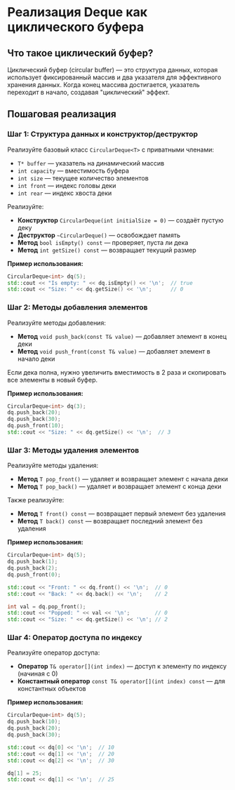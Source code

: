 # Реализация Deque как циклического буфера

## Что такое циклический буфер?

Циклический буфер (circular buffer) — это структура данных, которая использует фиксированный массив и два указателя для эффективного хранения данных. Когда конец массива достигается, указатель переходит в начало, создавая "циклический" эффект.

## Пошаговая реализация

### Шаг 1: Структура данных и конструктор/деструктор

Реализуйте базовый класс `CircularDeque<T>` с приватными членами:
- `T* buffer` — указатель на динамический массив
- `int capacity` — вместимость буфера
- `int size` — текущее количество элементов
- `int front` — индекс головы деки
- `int rear` — индекс хвоста деки

Реализуйте:
- **Конструктор** `CircularDeque(int initialSize = 0)` — создаёт пустую деку
- **Деструктор** `~CircularDeque()` — освобождает память
- **Метод** `bool isEmpty() const` — проверяет, пуста ли дека
- **Метод** `int getSize() const` — возвращает текущий размер

**Пример использования:**
```cpp
CircularDeque<int> dq(5);
std::cout << "Is empty: " << dq.isEmpty() << '\n';  // true
std::cout << "Size: " << dq.getSize() << '\n';      // 0
```

### Шаг 2: Методы добавления элементов

Реализуйте методы добавления:
- **Метод** `void push_back(const T& value)` — добавляет элемент в конец деки
- **Метод** `void push_front(const T& value)` — добавляет элемент в начало деки

Если дека полна, нужно увеличить вместимость в 2 раза и скопировать все элементы в новый буфер.

**Пример использования:**
```cpp
CircularDeque<int> dq(3);
dq.push_back(20);
dq.push_back(30);
dq.push_front(10);
std::cout << "Size: " << dq.getSize() << '\n';  // 3
```

### Шаг 3: Методы удаления элементов

Реализуйте методы удаления:
- **Метод** `T pop_front()` — удаляет и возвращает элемент с начала деки
- **Метод** `T pop_back()` — удаляет и возвращает элемент с конца деки

Также реализуйте:
- **Метод** `T front() const` — возвращает первый элемент без удаления
- **Метод** `T back() const` — возвращает последний элемент без удаления

**Пример использования:**
```cpp
CircularDeque<int> dq(5);
dq.push_back(1);
dq.push_back(2);
dq.push_front(0);

std::cout << "Front: " << dq.front() << '\n';  // 0
std::cout << "Back: " << dq.back() << '\n';    // 2

int val = dq.pop_front();
std::cout << "Popped: " << val << '\n';        // 0
std::cout << "Size: " << dq.getSize() << '\n'; // 2
```

### Шаг 4: Оператор доступа по индексу

Реализуйте оператор доступа:
- **Оператор** `T& operator[](int index)` — доступ к элементу по индексу (начиная с 0)
- **Константный оператор** `const T& operator[](int index) const` — для константных объектов

**Пример использования:**
```cpp
CircularDeque<int> dq(5);
dq.push_back(10);
dq.push_back(20);
dq.push_back(30);

std::cout << dq[0] << '\n';  // 10
std::cout << dq[1] << '\n';  // 20
std::cout << dq[2] << '\n';  // 30

dq[1] = 25;
std::cout << dq[1] << '\n';  // 25
```
